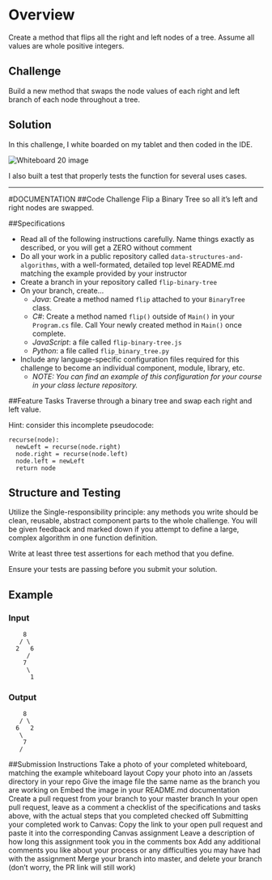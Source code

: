 # Overview

Create a method that flips all the right and left nodes of a tree. Assume all values are whole positive integers. 

## Challenge
Build a new method that swaps the node values of each right and left branch of each node throughout a tree. 

## Solution
In this challenge, I white boarded on my tablet and then coded in the IDE.

![Whiteboard 20 image](/Users/sooz/codefellows/401Java/data-structures-and-algorithms/assets/Whiteboard20.png)

I also built a test that properly tests the function for several uses cases.

---------------------- 

#DOCUMENTATION
##Code Challenge
Flip a Binary Tree so all it’s left and right nodes are swapped.

##Specifications
- Read all of the following instructions carefully. Name things exactly as described, or you will get a ZERO without comment
- Do all your work in a public repository called `data-structures-and-algorithms`, with a well-formated, detailed top level README.md matching the example provided by your instructor
- Create a branch in your repository called `flip-binary-tree`
- On your branch, create...
    - _Java_: Create a method named `flip` attached to your `BinaryTree`
      class.
    - _C#_: Create a method named `flip()` outside of `Main()` in your `Program.cs` file. Call Your newly created method in `Main()` once complete. 
    - _JavaScript_: a file called `flip-binary-tree.js`
    - _Python_: a file called `flip_binary_tree.py`
- Include any language-specific configuration files required for this challenge to become an individual component, module, library, etc.
    - _NOTE: You can find an example of this configuration for your course in your class lecture repository._

##Feature Tasks
Traverse through a binary tree and swap each right and left value.

Hint: consider this incomplete pseudocode:

```
recurse(node):
  newLeft = recurse(node.right)
  node.right = recurse(node.left)
  node.left = newLeft
  return node
```

## Structure and Testing
Utilize the Single-responsibility principle: any methods you write should be clean, reusable, abstract component parts to the whole challenge. You will be given feedback and marked down if you attempt to define a large, complex algorithm in one function definition.

Write at least three test assertions for each method that you define.

Ensure your tests are passing before you submit your solution.

## Example

### Input
```
    8
   / \
  2   6
     /
    7
     \
      1
```

### Output
```
    8
   / \
  6   2
   \  
    7
   /
```

##Submission Instructions
Take a photo of your completed whiteboard, matching the example whiteboard layout
Copy your photo into an /assets directory in your repo
Give the image file the same name as the branch you are working on
Embed the image in your README.md documentation
Create a pull request from your branch to your master branch
In your open pull request, leave as a comment a checklist of the specifications and tasks above, with the actual steps that you completed checked off
Submitting your completed work to Canvas:
Copy the link to your open pull request and paste it into the corresponding Canvas assignment
Leave a description of how long this assignment took you in the comments box
Add any additional comments you like about your process or any difficulties you may have had with the assignment
Merge your branch into master, and delete your branch (don’t worry, the PR link will still work)